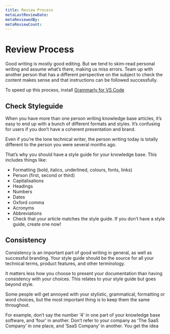 ```yaml
---
title: Review Process
metaLastReviewDate:
metaReviewedBy:
metaReviewCount:
---
```


# Review Process

Good writing is mostly good editing. But we tend to skim-read personal writing and assume what’s there, making us miss errors. Team up with another person that has a different perspective on the subject to check the content makes sense and that instructions can be followed successfully.

To speed up this process, install [Grammarly for VS Code](https://marketplace.visualstudio.com/items?itemName=znck.grammarly)

## Check Styleguide

When you have more than one person writing knowledge base articles, it’s easy to end up with a bunch of different formats and styles. It’s confusing for users if you don’t have a coherent presentation and brand.

Even if you’re the lone technical writer, the person writing today is totally different to the person you were several months ago.

That’s why you should have a style guide for your knowledge base. This includes things like:

- Formatting (bold, italics, underlined, colours, fonts, links)
- Person (first, second or third)
- Capitalisations
- Headings
- Numbers
- Dates
- Oxford comma
- Acronyms
- Abbreviations
- Check that your article matches the style guide. If you don’t have a style guide, create one now!

## Consistency

Consistency is an important part of good writing in general, as well as successful branding. Your style guide should be the source for all your technical terms, product features, and other terminology.

It matters less how you choose to present your documentation than having consistency with your choices. This relates to your style guide but goes beyond style.

Some people will get annoyed with your stylistic, grammatical, formatting or word choices, but the most important thing is to keep them the same throughout.

For example, don’t say the number ‘4’ in one part of your knowledge base software, and ‘four’ in another. Don’t refer to your company as ‘The SaaS Company’ in one place, and ‘SaaS Company’ in another. You get the idea
